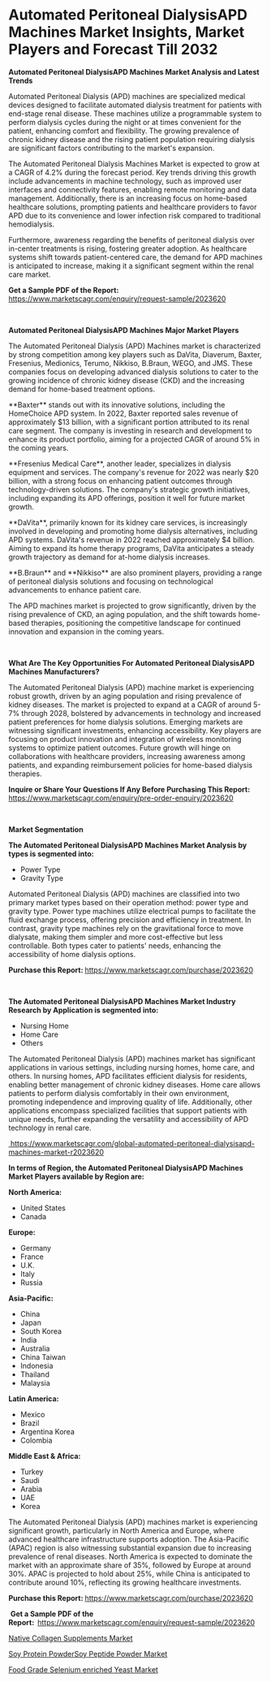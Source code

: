 <p><h1>Automated Peritoneal DialysisAPD Machines Market Insights, Market Players and Forecast Till 2032</h1></p><p><strong>Automated Peritoneal DialysisAPD Machines Market Analysis and Latest Trends</strong></p>
<p><p>Automated Peritoneal Dialysis (APD) machines are specialized medical devices designed to facilitate automated dialysis treatment for patients with end-stage renal disease. These machines utilize a programmable system to perform dialysis cycles during the night or at times convenient for the patient, enhancing comfort and flexibility. The growing prevalence of chronic kidney disease and the rising patient population requiring dialysis are significant factors contributing to the market's expansion.</p><p>The Automated Peritoneal Dialysis Machines Market is expected to grow at a CAGR of 4.2% during the forecast period. Key trends driving this growth include advancements in machine technology, such as improved user interfaces and connectivity features, enabling remote monitoring and data management. Additionally, there is an increasing focus on home-based healthcare solutions, prompting patients and healthcare providers to favor APD due to its convenience and lower infection risk compared to traditional hemodialysis.</p><p>Furthermore, awareness regarding the benefits of peritoneal dialysis over in-center treatments is rising, fostering greater adoption. As healthcare systems shift towards patient-centered care, the demand for APD machines is anticipated to increase, making it a significant segment within the renal care market.</p></p>
<p><strong>Get a Sample PDF of the Report:&nbsp;</strong> <a href="https://www.marketscagr.com/enquiry/request-sample/2023620?utm_campaign=2136&utm_medium=2&utm_source=Github&utm_content=ia&utm_term=29032025&utm_id=automated-peritoneal-dialysisapd-machines">https://www.marketscagr.com/enquiry/request-sample/2023620</a></p>
<p>&nbsp;</p>
<p><strong>Automated Peritoneal DialysisAPD Machines Major Market Players</strong></p>
<p><p>The Automated Peritoneal Dialysis (APD) Machines market is characterized by strong competition among key players such as DaVita, Diaverum, Baxter, Fresenius, Medionics, Terumo, Nikkiso, B.Braun, WEGO, and JMS. These companies focus on developing advanced dialysis solutions to cater to the growing incidence of chronic kidney disease (CKD) and the increasing demand for home-based treatment options.</p><p>**Baxter** stands out with its innovative solutions, including the HomeChoice APD system. In 2022, Baxter reported sales revenue of approximately $13 billion, with a significant portion attributed to its renal care segment. The company is investing in research and development to enhance its product portfolio, aiming for a projected CAGR of around 5% in the coming years.</p><p>**Fresenius Medical Care**, another leader, specializes in dialysis equipment and services. The company's revenue for 2022 was nearly $20 billion, with a strong focus on enhancing patient outcomes through technology-driven solutions. The company's strategic growth initiatives, including expanding its APD offerings, position it well for future market growth.</p><p>**DaVita**, primarily known for its kidney care services, is increasingly involved in developing and promoting home dialysis alternatives, including APD systems. DaVita's revenue in 2022 reached approximately $4 billion. Aiming to expand its home therapy programs, DaVita anticipates a steady growth trajectory as demand for at-home dialysis increases.</p><p>**B.Braun** and **Nikkiso** are also prominent players, providing a range of peritoneal dialysis solutions and focusing on technological advancements to enhance patient care.</p><p>The APD machines market is projected to grow significantly, driven by the rising prevalence of CKD, an aging population, and the shift towards home-based therapies, positioning the competitive landscape for continued innovation and expansion in the coming years.</p></p>
<p>&nbsp;</p>
<p><strong>What Are The Key Opportunities For Automated Peritoneal DialysisAPD Machines Manufacturers?</strong></p>
<p><p>The Automated Peritoneal Dialysis (APD) machine market is experiencing robust growth, driven by an aging population and rising prevalence of kidney diseases. The market is projected to expand at a CAGR of around 5-7% through 2028, bolstered by advancements in technology and increased patient preferences for home dialysis solutions. Emerging markets are witnessing significant investments, enhancing accessibility. Key players are focusing on product innovation and integration of wireless monitoring systems to optimize patient outcomes. Future growth will hinge on collaborations with healthcare providers, increasing awareness among patients, and expanding reimbursement policies for home-based dialysis therapies.</p></p>
<p><strong>Inquire or Share Your Questions If Any Before Purchasing This Report:</strong> <a href="https://www.marketscagr.com/enquiry/pre-order-enquiry/2023620?utm_campaign=2136&utm_medium=2&utm_source=Github&utm_content=ia&utm_term=29032025&utm_id=automated-peritoneal-dialysisapd-machines">https://www.marketscagr.com/enquiry/pre-order-enquiry/2023620</a></p>
<p>&nbsp;</p>
<p><strong>Market Segmentation</strong></p>
<p><strong>The Automated Peritoneal DialysisAPD Machines Market Analysis by types is segmented into:</strong></p>
<p><ul><li>Power Type</li><li>Gravity Type</li></ul></p>
<p><p>Automated Peritoneal Dialysis (APD) machines are classified into two primary market types based on their operation method: power type and gravity type. Power type machines utilize electrical pumps to facilitate the fluid exchange process, offering precision and efficiency in treatment. In contrast, gravity type machines rely on the gravitational force to move dialysate, making them simpler and more cost-effective but less controllable. Both types cater to patients' needs, enhancing the accessibility of home dialysis options.</p></p>
<p><strong>Purchase this Report:&nbsp;</strong><a href="https://www.marketscagr.com/purchase/2023620?utm_campaign=2136&utm_medium=2&utm_source=Github&utm_content=ia&utm_term=29032025&utm_id=automated-peritoneal-dialysisapd-machines">https://www.marketscagr.com/purchase/2023620</a></p>
<p>&nbsp;</p>
<p><strong>The Automated Peritoneal DialysisAPD Machines Market Industry Research by Application is segmented into:</strong></p>
<p><ul><li>Nursing Home</li><li>Home Care</li><li>Others</li></ul></p>
<p><p>The Automated Peritoneal Dialysis (APD) machines market has significant applications in various settings, including nursing homes, home care, and others. In nursing homes, APD facilitates efficient dialysis for residents, enabling better management of chronic kidney diseases. Home care allows patients to perform dialysis comfortably in their own environment, promoting independence and improving quality of life. Additionally, other applications encompass specialized facilities that support patients with unique needs, further expanding the versatility and accessibility of APD technology in renal care.</p></p>
<p><a href="https://www.marketscagr.com/global-automated-peritoneal-dialysisapd-machines-market-r2023620?utm_campaign=2136&utm_medium=2&utm_source=Github&utm_content=ia&utm_term=29032025&utm_id=automated-peritoneal-dialysisapd-machines">&nbsp;https://www.marketscagr.com/global-automated-peritoneal-dialysisapd-machines-market-r2023620</a></p>
<p><strong>In terms of Region, the Automated Peritoneal DialysisAPD Machines Market Players available by Region are:</strong></p>
<p>
    <p> <strong> North America: </strong>
        <ul>
            <li>United States</li>
            <li>Canada</li>
        </ul>
        </p> 
    <p> <strong> Europe: </strong>
        <ul>
            <li>Germany</li>
            <li>France</li>
            <li>U.K.</li>
            <li>Italy</li>
            <li>Russia</li>
        </ul>
        </p> 
    <p> <strong> Asia-Pacific: </strong>
        <ul>
            <li>China</li>
            <li>Japan</li>
            <li>South Korea</li>
            <li>India</li>
            <li>Australia</li>
            <li>China Taiwan</li>
            <li>Indonesia</li>
            <li>Thailand</li>
            <li>Malaysia</li>
        </ul>
        </p> 
    <p> <strong> Latin America: </strong>
        <ul>
            <li>Mexico</li>
            <li>Brazil</li>
            <li>Argentina Korea</li>
            <li>Colombia</li>
        </ul>
        </p> 
    <p> <strong> Middle East & Africa: </strong>
        <ul>
            <li>Turkey</li>
            <li>Saudi</li>
            <li>Arabia</li>
            <li>UAE</li>
            <li>Korea</li>
        </ul>
    </p>
    </p>
<p><p>The Automated Peritoneal Dialysis (APD) machines market is experiencing significant growth, particularly in North America and Europe, where advanced healthcare infrastructure supports adoption. The Asia-Pacific (APAC) region is also witnessing substantial expansion due to increasing prevalence of renal diseases. North America is expected to dominate the market with an approximate share of 35%, followed by Europe at around 30%. APAC is projected to hold about 25%, while China is anticipated to contribute around 10%, reflecting its growing healthcare investments.</p></p>
<p><strong>Purchase this Report: </strong><a href="https://www.marketscagr.com/purchase/2023620?utm_campaign=2136&utm_medium=2&utm_source=Github&utm_content=ia&utm_term=29032025&utm_id=automated-peritoneal-dialysisapd-machines">https://www.marketscagr.com/purchase/2023620</a></p>
<p>&nbsp;<strong>Get a Sample PDF of the Report:&nbsp;&nbsp;</strong><a href="https://www.marketscagr.com/enquiry/request-sample/2023620?utm_campaign=2136&utm_medium=2&utm_source=Github&utm_content=ia&utm_term=29032025&utm_id=automated-peritoneal-dialysisapd-machines">https://www.marketscagr.com/enquiry/request-sample/2023620</a></p>
<p><strong></strong></p>
<p><p><a href="https://github.com/dringals/Market-Research-Report-List-6/blob/main/native-collagen-supplements-market.md?utm_campaign=2136&utm_medium=2&utm_source=Github&utm_content=ia&utm_term=29032025&utm_id=automated-peritoneal-dialysisapd-machines">Native Collagen Supplements Market</a></p><p><a href="https://github.com/tona7vba/Market-Research-Report-List-1/blob/main/soy-protein-powdersoy-peptide-powder-market.md?utm_campaign=2136&utm_medium=2&utm_source=Github&utm_content=ia&utm_term=29032025&utm_id=automated-peritoneal-dialysisapd-machines">Soy Protein PowderSoy Peptide Powder Market</a></p><p><a href="https://github.com/krookplier6h/Market-Research-Report-List-1/blob/main/food-grade-selenium-enriched-yeast-market.md?utm_campaign=2136&utm_medium=2&utm_source=Github&utm_content=ia&utm_term=29032025&utm_id=automated-peritoneal-dialysisapd-machines">Food Grade Selenium enriched Yeast Market</a></p></p>